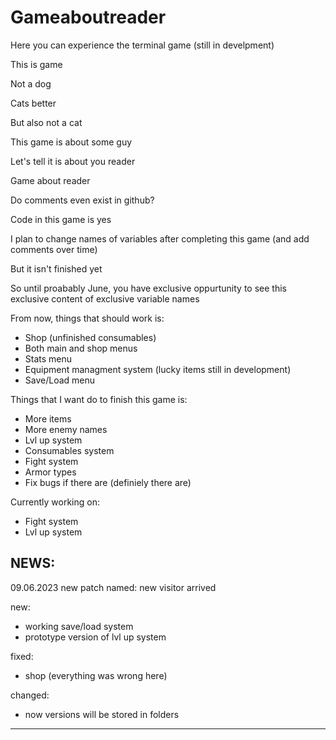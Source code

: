 # Gameaboutreader
Here you can experience the terminal game (still in develpment)

This is game

Not a dog

Cats better

But also not a cat

This game is about some guy

Let's tell it is about you reader

Game about reader

Do comments even exist in github?

Code in this game is yes

I plan to change names of variables after completing this game (and add comments over time)

But it isn't finished yet

So until proabably June, you have exclusive oppurtunity to see this exclusive content of exclusive variable names



From now, things that should work is:
- Shop (unfinished consumables)
- Both main and shop menus
- Stats menu
- Equipment managment system (lucky items still in development)
- Save/Load menu

Things that I want do to finish this game is:
- More items
- More enemy names
- Lvl up system
- Consumables system
- Fight system
- Armor types
- Fix bugs if there are (definiely there are)

Currently working on:
- Fight system
- Lvl up system

NEWS:
---------------------------------------------
09.06.2023
new patch named:
new visitor arrived

new:
- working save/load system
- prototype version of lvl up system

fixed:
- shop (everything was wrong here)

changed:
- now versions will be stored in folders
---------------------------------------------
